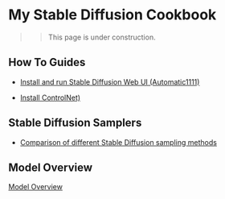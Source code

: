 # My Stable Diffusion Cookbook


>> This page is under construction.
 
 ## How To Guides
 - [Install and run Stable Diffusion Web UI (Automatic1111) ](sd-installation-guide.md)

 - [Install ControlNet) ](install-controlnet.md)


  ## Stable Diffusion Samplers
 - [Comparison of different Stable Diffusion sampling methods](sampler-comparison.md)


 ## Model Overview
 [Model Overview](model-overview.md)


